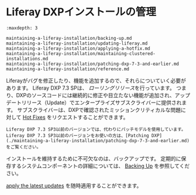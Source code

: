 # Liferay DXPインストールの管理

```{toctree}
:maxdepth: 3

maintaining-a-liferay-installation/backing-up.md
maintaining-a-liferay-installation/updating-liferay.md
maintaining-a-liferay-installation/applying-a-hotfix.md
maintaining-a-liferay-installation/maintaining-clustered-installations.md
maintaining-a-liferay-installation/patching-dxp-7-3-and-earlier.md
maintaining-a-liferay-installation/reference.md
```

Liferayがバグを修正したり、機能を追加するので、それらについていく必要があります。 Liferay DXP 7.3 SPは、 *ローリングリリース*を行っています。 つまり、DXPのソースコードには継続的に修正や目立たない機能が追加され、アップデートリリース（Update）でエンタープライズサブスクライバーに提供されます。 サブスクライバーは、DXPで確認されたミッションクリティカルな問題に対して [Hot Fixes](./maintaining-a-liferay-installation/applying-a-hotfix.md) をリクエストすることができます。

```{important}
Liferay DXP 7.3 SP3以前のバージョンでは、代わりにパッチモデルを使用しています。 Liferay DXP 7.3 SP3以前のバージョンをお使いの方は、[Patching DXP](./maintaining-a-liferay-installation/patching-dxp-7-3-and-earlier.md)をご覧ください。
```

インストールを維持するために不可欠なのは、バックアップです。 定期的に保存するシステムコンポーネントの詳細については、 [Backing Up](./maintaining-a-liferay-installation/backing-up.md) を参照してください。

[apply the latest updates](./maintaining-a-liferay-installation/updating-liferay.md) を随時適用することができます。